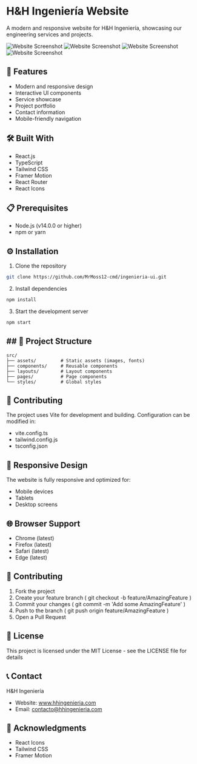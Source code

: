# H&H Ingeniería Website

A modern and responsive website for H&H Ingeniería, showcasing our engineering services and projects.

![Website Screenshot](https://i.ibb.co/JRXb238W/screen1.png)
![Website Screenshot](https://i.ibb.co/QFt9YKjH/screen2.png)
![Website Screenshot](https://i.ibb.co/YFRwHZv4/screen3.png)
![Website Screenshot](https://i.ibb.co/fzYwSfXT/screen5.png)


## 🚀 Features

- Modern and responsive design
- Interactive UI components
- Service showcase
- Project portfolio
- Contact information
- Mobile-friendly navigation

## 🛠️ Built With

- React.js
- TypeScript
- Tailwind CSS
- Framer Motion
- React Router
- React Icons

## 📋 Prerequisites

- Node.js (v14.0.0 or higher)
- npm or yarn

## ⚙️ Installation

1. Clone the repository
```bash
git clone https://github.com/MrMoss12-cmd/ingenieria-ui.git
```
2. Install dependencies
```bash
npm install
```
3. Start the development server
```bash
npm start
```

## ## 🎨 Project Structure
```plaintext
src/
├── assets/         # Static assets (images, fonts)
├── components/     # Reusable components
├── layouts/        # Layout components
├── pages/          # Page components
└── styles/         # Global styles
```

## 🔧 Contributing
The project uses Vite for development and building. Configuration can be modified in:

- vite.config.ts
- tailwind.config.js
- tsconfig.json

##  📱 Responsive Design
The website is fully responsive and optimized for:
- Mobile devices
- Tablets
- Desktop screens

## 🌐 Browser Support
- Chrome (latest)
- Firefox (latest)
- Safari (latest)
- Edge (latest)

## 👥 Contributing
1. Fork the project
2. Create your feature branch ( git checkout -b feature/AmazingFeature )
3. Commit your changes ( git commit -m 'Add some AmazingFeature' )
4. Push to the branch ( git push origin feature/AmazingFeature )
5. Open a Pull Request

## 📄 License
This project is licensed under the MIT License - see the LICENSE file for details

## 📞 Contact
H&H Ingeniería
- Website: www.hhingenieria.com
- Email: contacto@hhingenieria.com

## 🙏 Acknowledgments
- React Icons
- Tailwind CSS
- Framer Motion
